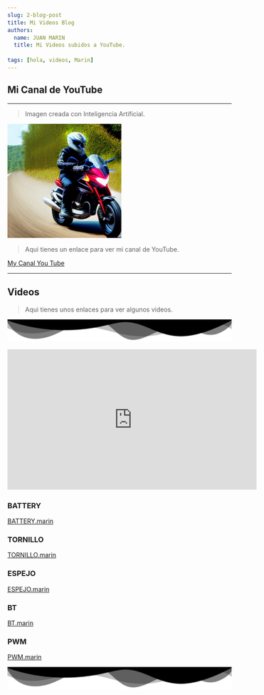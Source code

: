 ```yaml
---
slug: 2-blog-post
title: Mi Videos Blog 
authors:
  name: JUAN MARIN
  title: Mi Videos subidos a YouTube.

tags: [hola, videos, Marin]
---
```



## Mi Canal de YouTube

---

> Imagen creada con Inteligencia Artificial.

![juan](../static/img-png/moto.png)

> Aqui tienes un enlace para ver mi canal de YouTube.

[My Canal You Tube](https://www.youtube.com/@juanmarin5371)

___


## Videos
 
> Aqui tienes unos enlaces para ver algunos videos.

 ![ondas](../static/img-svg/ondas1.svg)

 

 <div className="embed-responsive embed-responsive-16by9">
  <iframe width="560" height="315" src="https://www.youtube.com/embed/kKHGgRUfNfc" title="YouTube video player" frameBorder="0" allow="accelerometer; autoplay; clipboard-write; encrypted-media; gyroscope; picture-in-picture; web-share" allowFullScreen></iframe>
</div>




 


### BATTERY

[BATTERY.marin](https://www.youtube.com/watch?v=9AQb_7e6Ss0&t=15s)

### TORNILLO

[TORNILLO.marin](https://www.youtube.com/shorts/nHqt-nYlgUY)

### ESPEJO

[ESPEJO.marin](https://www.youtube.com/watch?v=FOlwPYiPXpU)

### BT

[BT.marin](https://www.youtube.com/watch?v=CG3N1uKgK6Q&t=4s)

### PWM


[PWM.marin](https://www.youtube.com/watch?v=DEhfrV_MPi4&t=6s)


 ![ondas](../static/img-svg/ondas1.svg)
